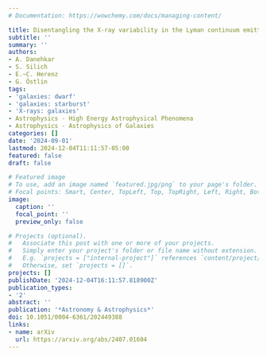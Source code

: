 ```yaml
---
# Documentation: https://wowchemy.com/docs/managing-content/

title: Disentangling the X-ray variability in the Lyman continuum emitter Haro 11
subtitle: ''
summary: ''
authors:
- A. Danehkar
- S. Silich
- E.~C. Herenz
- G. Östlin
tags:
- 'galaxies: dwarf'
- 'galaxies: starburst'
- 'X-rays: galaxies'
- Astrophysics - High Energy Astrophysical Phenomena
- Astrophysics - Astrophysics of Galaxies
categories: []
date: '2024-09-01'
lastmod: 2024-12-04T11:11:57-05:00
featured: false
draft: false

# Featured image
# To use, add an image named `featured.jpg/png` to your page's folder.
# Focal points: Smart, Center, TopLeft, Top, TopRight, Left, Right, BottomLeft, Bottom, BottomRight.
image:
  caption: ''
  focal_point: ''
  preview_only: false

# Projects (optional).
#   Associate this post with one or more of your projects.
#   Simply enter your project's folder or file name without extension.
#   E.g. `projects = ["internal-project"]` references `content/project/deep-learning/index.md`.
#   Otherwise, set `projects = []`.
projects: []
publishDate: '2024-12-04T16:11:57.818900Z'
publication_types:
- '2'
abstract: ''
publication: '*Astronomy & Astrophysics*'
doi: 10.1051/0004-6361/202449388
links:
- name: arXiv
  url: https://arxiv.org/abs/2407.01604
---
```


